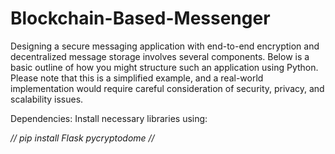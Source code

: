 # Blockchain-Based-Messenger


Designing a secure messaging application with end-to-end encryption and decentralized message storage involves several components. Below is a basic outline of how you might structure such an application using Python. Please note that this is a simplified example, and a real-world implementation would require careful consideration of security, privacy, and scalability issues.

Dependencies:
Install necessary libraries using:

*// pip install Flask pycryptodome //*

